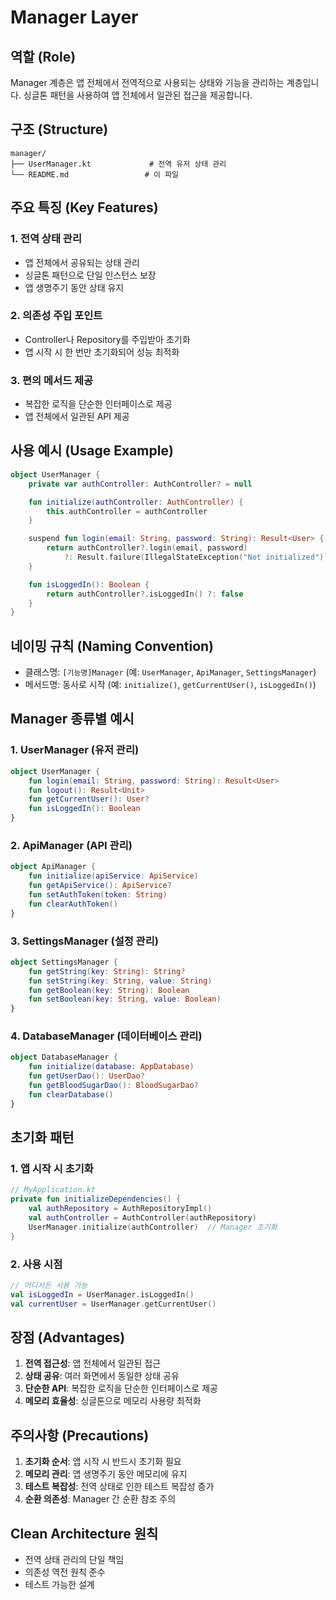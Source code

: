 # Manager Layer

## 역할 (Role)

Manager 계층은 앱 전체에서 전역적으로 사용되는 상태와 기능을 관리하는 계층입니다. 싱글톤 패턴을 사용하여 앱 전체에서 일관된 접근을 제공합니다.

## 구조 (Structure)

```
manager/
├── UserManager.kt             # 전역 유저 상태 관리
└── README.md                 # 이 파일
```

## 주요 특징 (Key Features)

### 1. 전역 상태 관리

- 앱 전체에서 공유되는 상태 관리
- 싱글톤 패턴으로 단일 인스턴스 보장
- 앱 생명주기 동안 상태 유지

### 2. 의존성 주입 포인트

- Controller나 Repository를 주입받아 초기화
- 앱 시작 시 한 번만 초기화되어 성능 최적화

### 3. 편의 메서드 제공

- 복잡한 로직을 단순한 인터페이스로 제공
- 앱 전체에서 일관된 API 제공

## 사용 예시 (Usage Example)

```kotlin
object UserManager {
    private var authController: AuthController? = null

    fun initialize(authController: AuthController) {
        this.authController = authController
    }

    suspend fun login(email: String, password: String): Result<User> {
        return authController?.login(email, password)
            ?: Result.failure(IllegalStateException("Not initialized"))
    }

    fun isLoggedIn(): Boolean {
        return authController?.isLoggedIn() ?: false
    }
}
```

## 네이밍 규칙 (Naming Convention)

- 클래스명: `[기능명]Manager` (예: `UserManager`, `ApiManager`, `SettingsManager`)
- 메서드명: 동사로 시작 (예: `initialize()`, `getCurrentUser()`, `isLoggedIn()`)

## Manager 종류별 예시

### 1. UserManager (유저 관리)

```kotlin
object UserManager {
    fun login(email: String, password: String): Result<User>
    fun logout(): Result<Unit>
    fun getCurrentUser(): User?
    fun isLoggedIn(): Boolean
}
```

### 2. ApiManager (API 관리)

```kotlin
object ApiManager {
    fun initialize(apiService: ApiService)
    fun getApiService(): ApiService?
    fun setAuthToken(token: String)
    fun clearAuthToken()
}
```

### 3. SettingsManager (설정 관리)

```kotlin
object SettingsManager {
    fun getString(key: String): String?
    fun setString(key: String, value: String)
    fun getBoolean(key: String): Boolean
    fun setBoolean(key: String, value: Boolean)
}
```

### 4. DatabaseManager (데이터베이스 관리)

```kotlin
object DatabaseManager {
    fun initialize(database: AppDatabase)
    fun getUserDao(): UserDao?
    fun getBloodSugarDao(): BloodSugarDao?
    fun clearDatabase()
}
```

## 초기화 패턴

### 1. 앱 시작 시 초기화

```kotlin
// MyApplication.kt
private fun initializeDependencies() {
    val authRepository = AuthRepositoryImpl()
    val authController = AuthController(authRepository)
    UserManager.initialize(authController)  // Manager 초기화
}
```

### 2. 사용 시점

```kotlin
// 어디서든 사용 가능
val isLoggedIn = UserManager.isLoggedIn()
val currentUser = UserManager.getCurrentUser()
```

## 장점 (Advantages)

1. **전역 접근성**: 앱 전체에서 일관된 접근
2. **상태 공유**: 여러 화면에서 동일한 상태 공유
3. **단순한 API**: 복잡한 로직을 단순한 인터페이스로 제공
4. **메모리 효율성**: 싱글톤으로 메모리 사용량 최적화

## 주의사항 (Precautions)

1. **초기화 순서**: 앱 시작 시 반드시 초기화 필요
2. **메모리 관리**: 앱 생명주기 동안 메모리에 유지
3. **테스트 복잡성**: 전역 상태로 인한 테스트 복잡성 증가
4. **순환 의존성**: Manager 간 순환 참조 주의

## Clean Architecture 원칙

- 전역 상태 관리의 단일 책임
- 의존성 역전 원칙 준수
- 테스트 가능한 설계
